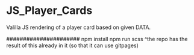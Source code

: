 # JS_Player_Cards
Valilla JS rendering of a player card based on given DATA.

######################
npm install
npm run scss
        ^the repo has the result of this already in it (so that it can use gitpages)